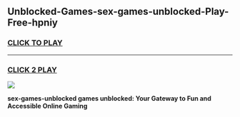 
## Unblocked-Games-sex-games-unblocked-Play-Free-hpniy
<h3>
<a href="https://premium76.site?title=sex-games-unblocked&ref=24M">CLICK TO PLAY</a></h3>
<hr>

<h3>
<a href="https://premium76.site?title=sex-games-unblocked&ref=24M">CLICK 2 PLAY</a>
  
</h3>

<a href="https://premium76.site?title=sex-games-unblocked&ref=24M"><img src="https://clearcache.store/games.png"></a>


**sex-games-unblocked games unblocked: Your Gateway to Fun and Accessible Online Gaming**
